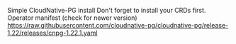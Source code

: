 Simple CloudNative-PG install
Don't forget to install your CRDs first.
Operator manifest (check for newer version)  https://raw.githubusercontent.com/cloudnative-pg/cloudnative-pg/release-1.22/releases/cnpg-1.22.1.yaml
